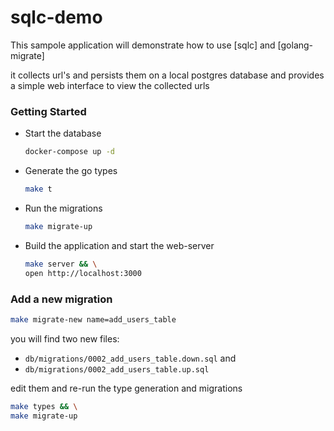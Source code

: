 # sqlc-demo

This sampole application will demonstrate how to use [sqlc] and [golang-migrate]

it collects url's and persists them on a local postgres database
and provides a simple web interface to view the collected urls

### Getting Started

* Start the database
    ```sh
    docker-compose up -d
    ```
  
* Generate the go types
    ```sh
    make t
    ```
  
* Run the migrations
    ```sh
    make migrate-up
    ```
    
* Build the application and start the web-server
    ```sh
    make server && \
    open http://localhost:3000
    ```

### Add a new migration

```sh
make migrate-new name=add_users_table
```

you will find two new files:
* `db/migrations/0002_add_users_table.down.sql` and
* `db/migrations/0002_add_users_table.up.sql`

edit them and re-run the type generation and migrations

```sh
make types && \
make migrate-up
```
